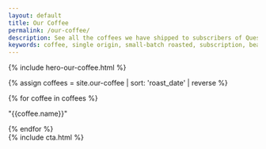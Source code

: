 ```yaml
---
layout: default
title: Our Coffee
permalink: /our-coffee/
description: See all the coffees we have shipped to subscribers of Quest Coffee Club.
keywords: coffee, single origin, small-batch roasted, subscription, beans, whole-bean, Colombia, Colombian
---
```


{% include hero-our-coffee.html %}

{% assign coffees = site.our-coffee | sort: 'roast_date' | reverse  %}

<div id="our-coffees">
    <div class="outer">
        <div class="inner expand-third">
{% for coffee in coffees %}
    <div class="box third">
        <p>"{{coffee.name}}"</p>
    </div>
{% endfor %}
        </div>
    </div>
</div>
<div class="clear"></div>
{% include cta.html %}